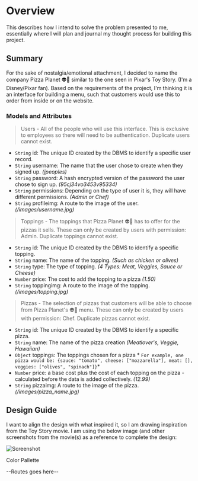 # Overview
This describes how I intend to solve the problem presented to me, essentially where I will plan and journal my thought process for building this project. 

## Summary
For the sake of nostalgia/emotional attachment, I decided to name the company Pizza Planet :alien::pizza: similar to the one seen in Pixar's Toy Story. (I'm a Disney/Pixar fan). Based on the requirements of the project, I'm thinking it is an interface for building a menu, such that customers would use this to order from inside or on the website.

### Models and Attributes

> Users - All of the people who will use this interface. This is exclusive to employees so there will need to be authentication. Duplicate users cannot exist. 
- `String` id: The unique ID created by the DBMS to identify a specific user record. 
- `String` username: The name that the user chose to create when they signed up. *(jpeoples)* 
- `String` password: A hash encrypted version of the password the user chose to sign up. *(95cj34vo3453v95334)* 
- `String` permissions: Depending on the type of user it is, they will have different permissions. *(Admin or Chef)* 
- `String` profileimg: A route to the image of the user. *(/images/username.jpg)* 

> Toppings - The toppings that Pizza Planet :alien::pizza: has to offer for the pizzas it sells. These can only be created by users with permission: Admin. Duplicate toppings cannot exist. 
- `String` id: The unique ID created by the DBMS to identify a specific topping.
- `String` name: The name of the topping. *(Such as chicken or olives)* 
- `String` type: The type of topping. *(4 Types: Meat, Veggies, Sauce or Cheese)* 
- `Number` price: The cost to add the topping to a pizza *(1.50)* 
- `String` toppingimg: A route to the image of the topping. *(/images/topping.jpg)*  

> Pizzas - The selection of pizzas that customers will be able to choose from Pizza Planet's :alien::pizza: menu. These can only be created by users with permission: Chef. Duplicate pizzas cannot exist. 
- `String` id: The unique ID created by the DBMS to identify a specific pizza. 
- `String` name: The name of the pizza creation *(Meatlover's, Veggie, Hawaiian)* 
- `Object` toppings: The toppings chosen for a pizza *
```For example, one pizza would be: {sauce: "tomato", cheese: ["mozzarella"], meat: [], veggies: ["olives", "spinach"]}```* 
- `Number` price: a base cost plus the cost of each topping on the pizza - calculated before the data is added collectively. *(12.99)* 
- `String` pizzaimg: A route to the image of the pizza. *(/images/pizza_name.jpg)*

## Design Guide
I want to align the design with what inspired it, so I am drawing inspiration from the Toy Story movie. I am using the below image (and other screenshots from the movie(s) as a reference to complete the design:

![Screenshot](./Images/Pizza_Planet_inside.webp) 

Color Pallette




--Routes goes here--